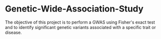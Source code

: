 # Genetic-Wide-Association-Study
The objective of this project is to perform a GWAS using Fisher's exact test and  to identify significant genetic variants associated with a specific trait or disease.
